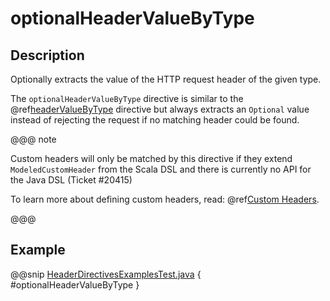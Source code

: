 # optionalHeaderValueByType

## Description

Optionally extracts the value of the HTTP request header of the given type.

The `optionalHeaderValueByType` directive is similar to the @ref[headerValueByType](headerValueByType.md) directive but always extracts
an `Optional` value instead of rejecting the request if no matching header could be found.

@@@ note

Custom headers will only be matched by this directive if they extend `ModeledCustomHeader`
from the Scala DSL and there is currently no API for the Java DSL (Ticket #20415)

To learn more about defining custom headers, read: @ref[Custom Headers](../../../common/http-model.md#custom-headers).

@@@

## Example

@@snip [HeaderDirectivesExamplesTest.java]($test$/java/docs/http/javadsl/server/directives/HeaderDirectivesExamplesTest.java) { #optionalHeaderValueByType }
